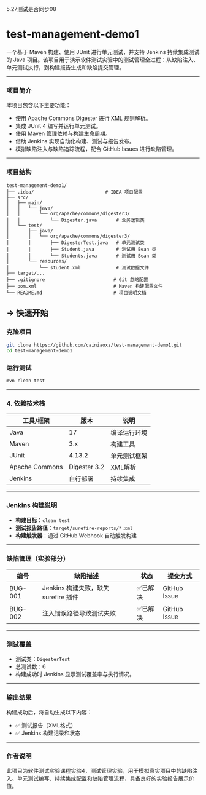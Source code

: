 5.27测试是否同步08
#  test-management-demo1

一个基于 Maven 构建、使用 JUnit 进行单元测试，并支持 Jenkins 持续集成测试的 Java 项目。该项目用于演示软件测试实验中的测试管理全过程：从缺陷注入、单元测试执行，到构建报告生成和缺陷提交管理。

---

###  项目简介

本项目包含以下主要功能：

- 使用 Apache Commons Digester 进行 XML 规则解析。
- 集成 JUnit 4 编写并运行单元测试。
- 使用 Maven 管理依赖与构建生命周期。
- 借助 Jenkins 实现自动化构建、测试与报告发布。
- 模拟缺陷注入与缺陷追踪流程，配合 GitHub Issues 进行缺陷管理。

---

###  项目结构

```plaintext
test-management-demo1/
├── .idea/                          # IDEA 项目配置
├── src/
│   ├── main/
│   │   └── java/
│   │       └── org/apache/commons/digester3/
│   │           └── Digester.java       # 业务逻辑类
│   └── test/
│       ├── java/
│       │   └── org/apache/commons/digester3/
│       │       ├── DigesterTest.java   # 单元测试类
│       │       ├── Student.java        # 测试用 Bean 类
│       │       └── Students.java       # 测试用 Bean 类
│       └── resources/
│           └── student.xml             # 测试数据文件
├── target/...
├── .gitignore                         # Git 忽略配置
├── pom.xml                            # Maven 构建配置文件
└── README.md                          # 项目说明文档

```

## -> 快速开始

### 克隆项目

```bash
git clone https://github.com/cainiaoxz/test-management-demo1.git
cd test-management-demo1
```

### 运行测试

```bash
mvn clean test
```

---

### 4. 依赖技术栈

| 工具/框架      | 版本         | 说明         |
| -------------- | ------------ | ------------ |
| Java           | 17           | 编译运行环境 |
| Maven          | 3.x          | 构建工具     |
| JUnit          | 4.13.2       | 单元测试框架 |
| Apache Commons | Digester 3.2 | XML解析      |
| Jenkins        | 自行部署     | 持续集成     |

---

###  Jenkins 构建说明

- **构建目标**：`clean test`
- **测试报告路径**：`target/surefire-reports/*.xml`
- **构建触发器**：通过 GitHub Webhook 自动触发构建

---

### 缺陷管理（实验部分）

| 编号    | 缺陷描述                             | 状态    | 提交方式     |
| ------- | ------------------------------------ | ------- | ------------ |
| BUG-001 | Jenkins 构建失败，缺失 surefire 插件 | ✅已解决 | GitHub Issue |
| BUG-002 | 注入错误路径导致测试失败             | ✅已解决 | GitHub Issue |

---

###  测试覆盖

- 测试类：`DigesterTest`
- 总测试数：6
- 构建成功时 Jenkins 显示测试覆盖率与执行情况。

---

###  输出结果

构建成功后，将自动生成以下内容：

- ✅ 测试报告（XML格式）
- ✅ Jenkins 构建记录和状态

---

###  作者说明

此项目为软件测试实验课程实验4，测试管理实验，用于模拟真实项目中的缺陷注入、单元测试编写、持续集成配置和缺陷管理流程，具备良好的实验报告展示价值。




